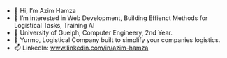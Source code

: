 - 👋 Hi, I’m Azim Hamza
- 👀 I’m interested in Web Development, Building Effienct Methods for Logistical Tasks, Training AI
- 🌱 University of Guelph, Computer Engineery, 2nd Year.
- 💞️ Yurmo, Logistical Company built to simplify your companies logistics.
- 📫 LinkedIn: www.linkedin.com/in/azim-hamza
 

<!---
azimhamza/azimhamza is a ✨ special ✨ repository because its `README.md` (this file) appears on your GitHub profile.
You can click the Preview link to take a look at your changes.
--->

